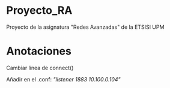 # Proyecto_RA
Proyecto de la asignatura "Redes Avanzadas" de la ETSISI UPM 

# Anotaciones
Cambiar línea de connect()

Añadir en el .conf: _"listener 1883 10.100.0.104"_
